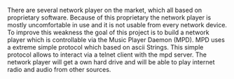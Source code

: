 There are several network player on the market, 
which all based on proprietary software. 
Because of this proprietary the network player 
is mostly uncomfortable in use and it is not 
usable from every network device. To improve 
this weakness the goal of this project is to 
build a network player which is controllable 
via the Music Player Daemon (MPD). MPD uses a 
extreme simple protocol which based on ascii 
Strings. This simple protocol allows to 
interact via a telnet client with the mpd 
server. The network player will get a own hard 
drive and will be able to play internet radio 
and audio from other sources.
